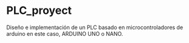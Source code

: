 # PLC_proyect
Diseño e implementación de un PLC basado en microcontroladores de arduino en este caso, ARDUINO UNO o NANO.

